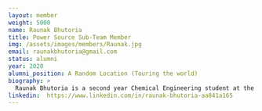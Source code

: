```yaml
---
layout: member
weight: 5000
name: Raunak Bhutoria
title: Power Source Sub-Team Member
img: /assets/images/members/Raunak.jpg
email: raunakbhutoria@gmail.com
status: alumni
year: 2020
alumni_position: A Random Location (Touring the world)
biography: >
  Raunak Bhutoria is a second year Chemical Engineering student at the University of British Columbia, Vancouver Campus. He joined Chem-E-Car in the fall of 2018 to gain exposure and develop interdisciplinary skills. He is currently a member of the Power Source sub-team where his role is to develop a suitable battery for the car. He has a passion for renewable energy, research, and learning in general. He was formerly a member of the Flow Cell Design Team at Envision.
linkedin:  https://www.linkedin.com/in/raunak-bhutoria-aa841a165
---
```


